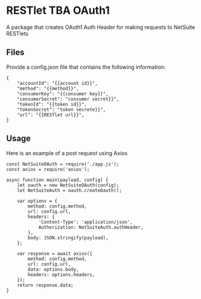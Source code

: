 # RESTlet TBA OAuth1

A package that creates OAuth1 Auth Header for making requests to NetSuite RESTlets

## Files

Provide a config.json file that contains the following information:

```
{
    "accountId": "{{account id}}",
    "method": "{{method}}",
    "consumerKey": "{{consumer key}}",
    "consumerSecret": "consumer secret}}",
    "tokenId": "{{token id}}",
    "tokenSecret": "token secrete}}",
    "url": "{{RESTlet url}}",
}
```

## Usage

Here is an example of a post request using Axios

```
const NetSuiteOAuth = require('./app.js');
const axios = require('axios');

async function main(payload, config) {
    let oauth = new NetSuiteOAuth(config);
    let NetSuiteAuth = oauth.createOauth();

    var options = {
        method: config.method,
        url: config.url,
        headers: {
            'Content-Type': 'application/json',
            Authorization: NetSuiteAuth.authHeader,
        },
        body: JSON.stringify(payload),
    };

    var response = await axios({
        method: config.method,
        url: config.url,
        data: options.body,
        headers: options.headers,
    });
    return response.data;
}
```

